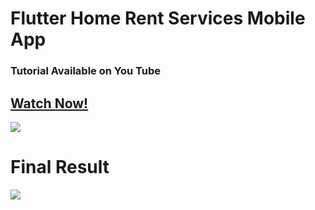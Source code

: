 # Flutter Home Rent Services Mobile App
### Tutorial Available on You Tube
## [Watch Now!](https://youtu.be/swI6ROQm3ww)

[<img src="https://i.pinimg.com/564x/01/c1/0f/01c10fdbfcb6c28a1839a0b58ac53d5f.jpg">](https://youtu.be/swI6ROQm3ww)

# Final Result
![](https://i.pinimg.com/originals/42/4d/9b/424d9baf8d984c9b52f1281decc2c6e9.png)
